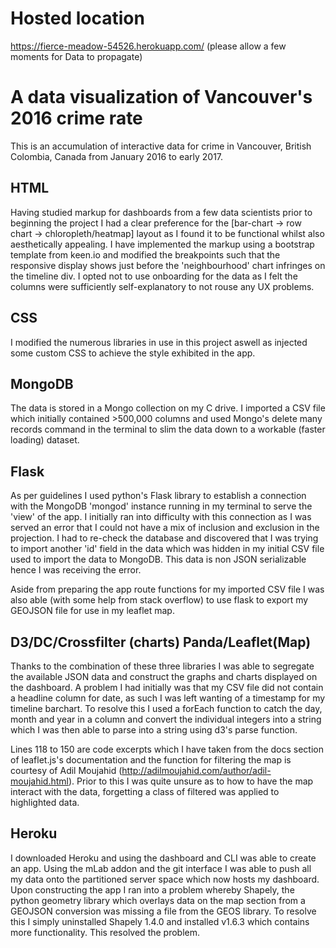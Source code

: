 # Hosted location
https://fierce-meadow-54526.herokuapp.com/ (please allow a few moments for Data to propagate) 

# A data visualization of Vancouver's 2016 crime rate

This is an accumulation of interactive data for crime in Vancouver, British Colombia, Canada from January 2016 to early 2017.

## HTML

Having studied markup for dashboards from a few data scientists prior to beginning the project I had a clear preference for the [bar-chart -> row chart -> chloropleth/heatmap] layout 
as I found it to be functional whilst also aesthetically appealing. I have implemented the markup using a bootstrap template from keen.io and modified the breakpoints
such that the responsive display shows just before the 'neighbourhood' chart infringes on the timeline div. I opted not to use 
onboarding for the data as I felt the columns were sufficiently self-explanatory to not rouse any UX problems.

## CSS

I modified the numerous libraries in use in this project aswell as injected some custom CSS to achieve the style exhibited in the app.

## MongoDB

The data is stored in a Mongo collection on my C drive. I imported a CSV file which initially contained >500,000 columns and used
Mongo's delete many records command in the terminal to slim the data down to a workable (faster loading) dataset.

## Flask

As per guidelines I used python's Flask library to establish a connection with the MongoDB 'mongod' instance running in my terminal to 
serve the 'view' of the app. I initially ran into difficulty with this connection as I was served an error that I could not have a mix
of inclusion and exclusion in the projection. I had to re-check the database and discovered that I was trying to import another 'id'
field in the data which was hidden in my initial CSV file used to import the data to MongoDB. This data is non JSON serializable hence
I was receiving the error. 

Aside from preparing the app route functions for my imported CSV file I was also able (with some help from stack overflow) to use flask to export my GEOJSON file for use in
my leaflet map.

## D3/DC/Crossfilter (charts) Panda/Leaflet(Map)

Thanks to the combination of these three libraries I was able to segregate the available JSON data and construct the graphs and charts displayed
on the dashboard. A problem I had initially was that my CSV file did not contain a headline column for date, as such I was left wanting
of a timestamp for my timeline barchart. To resolve this I used a forEach function to catch the day, month and year in a column and convert
the individual integers into a string which I was then able to parse into a string using d3's parse function. 

Lines 118 to 150 are code excerpts which I have taken from the docs section of leaflet.js's documentation and the function for filtering the
map is courtesy of Adil Moujahid (http://adilmoujahid.com/author/adil-moujahid.html). Prior to this I was quite unsure as to how to have
the map interact with the data, forgetting a class of filtered was applied to highlighted data.

## Heroku

I downloaded Heroku and using the dashboard and CLI was able to create an app. Using the mLab addon and the git interface I was able to push
all my data onto the partitioned server space which now hosts my dashboard. Upon constructing the app I ran into a problem whereby Shapely,
the python geometry library which overlays data on the map section from a GEOJSON conversion was missing a file from the GEOS library. To
resolve this I simply uninstalled Shapely 1.4.0 and installed v1.6.3 which contains more functionality. This resolved the problem.

